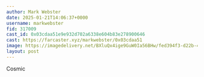 ```yaml
---
author: Mark Webster
date: 2025-01-21T14:06:37+0000
username: markwebster
fid: 317009
cast_id: 0x03cdaa51e9e932d702a6338e604b83e278900646
cast: https://farcaster.xyz/markwebster/0x03cdaa51
image: https://imagedelivery.net/BXluQx4ige9GuW0Ia56BHw/fed394f3-d22b-4b81-841d-9b3cb679e700/original
layout: post
---
```


Cosmic

<img src='https://imagedelivery.net/BXluQx4ige9GuW0Ia56BHw/fed394f3-d22b-4b81-841d-9b3cb679e700/original' alt='' referrerpolicy='no-referrer'/>
